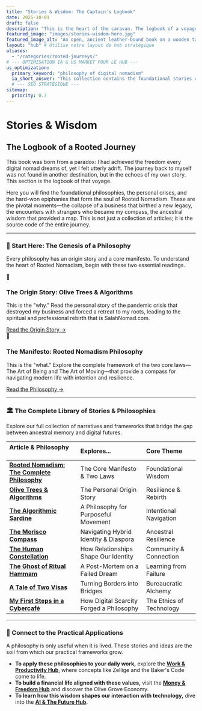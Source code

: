 ```yaml
---
title: "Stories & Wisdom: The Captain's Logbook"
date: 2025-10-01
draft: false
description: "This is the heart of the caravan. The logbook of a voyage from ancestral wisdom to digital horizons. Discover the foundational philosophies and personal stories that forged Rooted Nomadism."
featured_image: "images/stories-wisdom-hero.jpg"
featured_image_alt: "An open, ancient leather-bound book on a wooden table. From its pages, a glowing, intricate root system grows outwards, symbolizing how personal narratives are the living source of the Rooted Nomadism philosophy."
layout: "hub" # Utilise notre layout de hub stratégique
aliases:
  - "/categories/rooted-journeys/"
# --- OPTIMISATION IA & US MARKET POUR LE HUB ---
us_optimization:
  primary_keyword: "philosophy of digital nomadism"
  ia_short_answer: "This collection contains the foundational stories and philosophies of Rooted Nomadism, exploring how ancestral wisdom can provide a compass for modern digital life, resilience, and belonging."
  # --- SEO STRATÉGIQUE ---
sitemap:
  priority: 0.7
---
```


# Stories & Wisdom
## The Logbook of a Rooted Journey

This book was born from a paradox: I had achieved the freedom every digital nomad dreams of, yet I felt utterly adrift. The journey back to myself was not found in another destination, but in the echoes of my own story. This section is the logbook of that voyage.

Here you will find the foundational philosophies, the personal crises, and the hard-won epiphanies that form the soul of Rooted Nomadism. These are the pivotal moments—the collapse of a business that birthed a new legacy, the encounters with strangers who became my compass, the ancestral wisdom that provided a map. This is not just a collection of articles; it is the source code of the entire journey.

---

### 🧭 Start Here: The Genesis of a Philosophy

Every philosophy has an origin story and a core manifesto. To understand the heart of Rooted Nomadism, begin with these two essential readings.

<div class="framework-grid-highlight">
  <div class="framework-card-highlight">
    <div class="card-icon">🌳</div>
    <h3>The Origin Story: Olive Trees & Algorithms</h3>
    <p>This is the "why." Read the personal story of the pandemic crisis that destroyed my business and forced a retreat to my roots, leading to the spiritual and professional rebirth that is SalahNomad.com.</p>
    <a href="/stories-wisdom/olive-trees-and-algorithms/" class="btn-primary">Read the Origin Story &rarr;</a>
  </div>
  <div class="framework-card-highlight">
    <div class="card-icon">🧭</div>
    <h3>The Manifesto: Rooted Nomadism Philosophy</h3>
    <p>This is the "what." Explore the complete framework of the two core laws—The Art of Being and The Art of Moving—that provide a compass for navigating modern life with intention and resilience.</p>
    <a href="/stories-wisdom/rooted-nomadism-philosophy/" class="btn-secondary">Read the Philosophy &rarr;</a>
  </div>
</div>

---

### 🏛️ The Complete Library of Stories & Philosophies

Explore our full collection of narratives and frameworks that bridge the gap between ancestral memory and digital futures.

| Article & Philosophy &nbsp; &nbsp; &nbsp; &nbsp; &nbsp; &nbsp; &nbsp; &nbsp; | Explores... | Core Theme |
|:---|:---|:---|
| **[Rooted Nomadism: The Complete Philosophy](/stories-wisdom/rooted-nomadism-philosophy/)** | The Core Manifesto & Two Laws | Foundational Wisdom |
| **[Olive Trees & Algorithms](/stories-wisdom/olive-trees-and-algorithms/)** | The Personal Origin Story | Resilience & Rebirth |
| **[The Algorithmic Sardine](/stories-wisdom/algorithmic-sardine-philosophy/)** | A Philosophy for Purposeful Movement | Intentional Navigation |
| **[The Morisco Compass](/stories-wisdom/morisco-compass/)** | Navigating Hybrid Identity & Diaspora | Ancestral Resilience |
| **[The Human Constellation](/stories-wisdom/human-constellation/)** | How Relationships Shape Our Identity | Community & Connection |
| **[The Ghost of Ritual Hammam](/stories-wisdom/ghost-of-ritual-hammam/)** | A Post-Mortem on a Failed Dream | Learning from Failure |
| **[A Tale of Two Visas](/stories-wisdom/tale-of-two-visas/)** | Turning Borders into Bridges | Bureaucratic Alchemy |
| **[My First Steps in a Cybercafé](/stories-wisdom/cybercafe-digital-scarcity/)** | How Digital Scarcity Forged a Philosophy | The Ethics of Technology |

---

### 🔗 Connect to the Practical Applications

A philosophy is only useful when it is lived. These stories and ideas are the soil from which our practical frameworks grow.

- **To apply these philosophies to your daily work,** explore the **[Work & Productivity Hub](/work-productivity/)**, where concepts like Zellige and the Baker's Code come to life.
- **To build a financial life aligned with these values,** visit the **[Money & Freedom Hub](/money-freedom/)** and discover the Olive Grove Economy.
- **To learn how this wisdom shapes our interaction with technology,** dive into the **[AI & The Future Hub](/ai-future/)**.